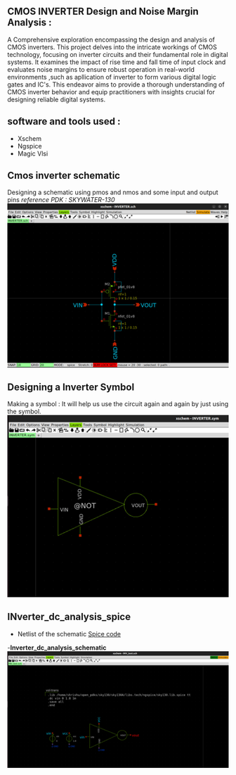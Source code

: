 CMOS INVERTER Design and Noise Margin Analysis :
---
 A Comprehensive exploration encompassing the design and analysis of CMOS inverters. This project delves into the intricate workings of CMOS technology, focusing on inverter circuits and their fundamental role in digital systems. It examines the impact of rise time and fall time of input clock and evaluates noise margins to ensure robust operation in real-world environments ,such as apllication of inverter to form various digital logic gates and IC's. This endeavor aims to provide a thorough understanding of CMOS inverter behavior and equip practitioners with insights crucial for designing reliable digital systems.
## software and tools used :

- Xschem 
- Ngspice
- Magic Vlsi 

## Cmos inverter schematic 
Designing a schematic using pmos and nmos and some input and output pins 
_reference PDK : SKYWATER-130_ 
![INV_schematic](https://github.com/shrishu-kumar/xschem_pr1/blob/main/inv_screenshots/inverter%20schematic.jpg)

## Designing a Inverter Symbol
Making a symbol : It will help us use the circuit again and again by just using the symbol.
![Inv_symbol](https://github.com/shrishu-kumar/xschem_pr1/blob/main/inv_screenshots/inverter_symbol.jpg)

## INverter_dc_analysis_spice 
- Netlist of the schematic 
[Spice code](https://github.com/shrishu-kumar/xschem_pr1/blob/main/CMOS_INVERTER_P1/INV_test.spice)

-**Inverter_dc_analysis_schematic**
![dc_analysis_schematic](https://github.com/shrishu-kumar/xschem_pr1/blob/main/inv_screenshots/inv_Dc%20analysis.jpg)


